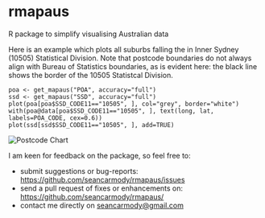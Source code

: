 rmapaus
=======

R package to simplify visualising Australian data

Here is an example which plots all suburbs falling the in Inner Sydney (10505)
Statistical Division. Note that postcode boundaries do not always align with
Bureau of Statistics boundaries, as is evident here: the black line shows the
border of the 10505 Statistcal Division.

```
poa <- get_mapaus("POA", accuracy="full")
ssd <- get_mapaus("SSD", accuracy="full")
plot(poa[poa$SSD_CODE11=="10505", ], col="grey", border="white")
with(poa@data[poa$SSD_CODE11=="10505", ], text(long, lat, labels=POA_CODE, cex=0.6))
plot(ssd[ssd$SSD_CODE11=="10505", ], add=TRUE)
```

![Postcode Chart](http://i.imgur.com/oj53buG.png)

I am keen for feedback on the package, so feel free to:

* submit suggestions or bug-reports: https://github.com/seancarmody/rmapaus/issues
* send a pull request of fixes or enhancements on: https://github.com/seancarmody/rmapaus/
* contact me directly on seancarmody@gmail.com

